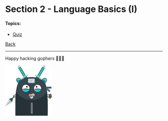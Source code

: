 # Section 2 - Language Basics (I)

#### Topics:

- [Quiz](https://github.com/steevehook/udemy-go101/blob/master/section_2-language-basics-1/quiz)

[Back](https://github.com/steevehook/udemy-go101)

---

Happy hacking gophers 🚀🚀🚀

<img src="https://github.com/steevehook/udemy-go101/raw/master/udemy-go101.svg?sanitize=true" width="150px"/>
